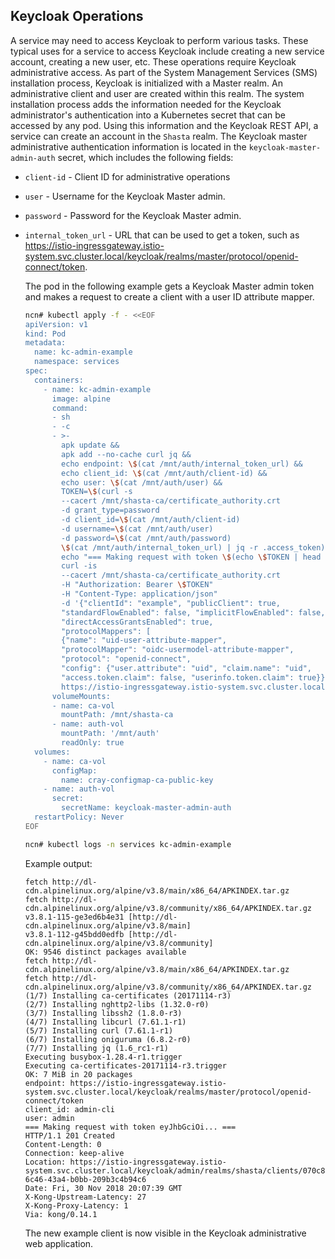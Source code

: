 ## Keycloak Operations

A service may need to access Keycloak to perform various tasks. These typical uses for a service to access Keycloak include creating a new service account, creating a new user, etc. These operations require Keycloak administrative access. As part of the System Management Services \(SMS\) installation process, Keycloak is initialized with a Master realm. An administrative client and user are created within this realm. The system installation process adds the information needed for the Keycloak administrator's authentication into a Kubernetes secret that can be accessed by any pod. Using this information and the Keycloak REST API, a service can create an account in the `Shasta` realm. The Keycloak master administrative authentication information is located in the `keycloak-master-admin-auth` secret, which includes the following fields:

- `client-id` - Client ID for administrative operations
- `user` - Username for the Keycloak Master admin.
- `password` - Password for the Keycloak Master admin.
- `internal_token_url` - URL that can be used to get a token, such as https://istio-ingressgateway.istio-system.svc.cluster.local/keycloak/realms/master/protocol/openid-connect/token.

    The pod in the following example gets a Keycloak Master admin token and makes a request to create a client with a user ID attribute mapper.

    ```bash
    ncn# kubectl apply -f - <<EOF
    apiVersion: v1
    kind: Pod
    metadata:
      name: kc-admin-example
      namespace: services
    spec:
      containers:
        - name: kc-admin-example
          image: alpine
          command:
          - sh
          - -c
          - >-
            apk update &&
            apk add --no-cache curl jq &&
            echo endpoint: \$(cat /mnt/auth/internal_token_url) &&
            echo client_id: \$(cat /mnt/auth/client-id) &&
            echo user: \$(cat /mnt/auth/user) &&
            TOKEN=\$(curl -s
            --cacert /mnt/shasta-ca/certificate_authority.crt
            -d grant_type=password
            -d client_id=\$(cat /mnt/auth/client-id)
            -d username=\$(cat /mnt/auth/user)
            -d password=\$(cat /mnt/auth/password)
            \$(cat /mnt/auth/internal_token_url) | jq -r .access_token) &&
            echo "=== Making request with token \$(echo \$TOKEN | head -c10)... ===" &&
            curl -is
            --cacert /mnt/shasta-ca/certificate_authority.crt
            -H "Authorization: Bearer \$TOKEN"
            -H "Content-Type: application/json"
            -d '{"clientId": "example", "publicClient": true,
            "standardFlowEnabled": false, "implicitFlowEnabled": false,
            "directAccessGrantsEnabled": true,
            "protocolMappers": [
            {"name": "uid-user-attribute-mapper",
            "protocolMapper": "oidc-usermodel-attribute-mapper",
            "protocol": "openid-connect",
            "config": {"user.attribute": "uid", "claim.name": "uid",
            "access.token.claim": false, "userinfo.token.claim": true}}]}'
            https://istio-ingressgateway.istio-system.svc.cluster.local/keycloak/admin/realms/shasta/clients
          volumeMounts:
          - name: ca-vol
            mountPath: /mnt/shasta-ca
          - name: auth-vol
            mountPath: '/mnt/auth'
            readOnly: true
      volumes:
        - name: ca-vol
          configMap:
            name: cray-configmap-ca-public-key
        - name: auth-vol
          secret:
            secretName: keycloak-master-admin-auth
      restartPolicy: Never
    EOF
    ```

    ```bash
    ncn# kubectl logs -n services kc-admin-example
    ```

    Example output:

    ```
    fetch http://dl-cdn.alpinelinux.org/alpine/v3.8/main/x86_64/APKINDEX.tar.gz
    fetch http://dl-cdn.alpinelinux.org/alpine/v3.8/community/x86_64/APKINDEX.tar.gz
    v3.8.1-115-ge3ed6b4e31 [http://dl-cdn.alpinelinux.org/alpine/v3.8/main]
    v3.8.1-112-g45bdd0edfb [http://dl-cdn.alpinelinux.org/alpine/v3.8/community]
    OK: 9546 distinct packages available
    fetch http://dl-cdn.alpinelinux.org/alpine/v3.8/main/x86_64/APKINDEX.tar.gz
    fetch http://dl-cdn.alpinelinux.org/alpine/v3.8/community/x86_64/APKINDEX.tar.gz
    (1/7) Installing ca-certificates (20171114-r3)
    (2/7) Installing nghttp2-libs (1.32.0-r0)
    (3/7) Installing libssh2 (1.8.0-r3)
    (4/7) Installing libcurl (7.61.1-r1)
    (5/7) Installing curl (7.61.1-r1)
    (6/7) Installing oniguruma (6.8.2-r0)
    (7/7) Installing jq (1.6_rc1-r1)
    Executing busybox-1.28.4-r1.trigger
    Executing ca-certificates-20171114-r3.trigger
    OK: 7 MiB in 20 packages
    endpoint: https://istio-ingressgateway.istio-system.svc.cluster.local/keycloak/realms/master/protocol/openid-connect/token
    client_id: admin-cli
    user: admin
    === Making request with token eyJhbGciOi... ===
    HTTP/1.1 201 Created
    Content-Length: 0
    Connection: keep-alive
    Location: https://istio-ingressgateway.istio-system.svc.cluster.local/keycloak/admin/realms/shasta/clients/070c8537-6c46-43a4-b0bb-209b3c4b94c6
    Date: Fri, 30 Nov 2018 20:07:39 GMT
    X-Kong-Upstream-Latency: 27
    X-Kong-Proxy-Latency: 1
    Via: kong/0.14.1
    ```

  The new example client is now visible in the Keycloak administrative web application.




